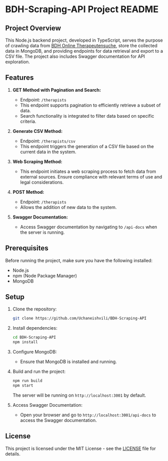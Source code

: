 # BDH-Scraping-API Project README

## Project Overview


This Node.js backend project, developed in TypeScript, serves the purpose of crawling data from [BDH Online Therapeutensuche](https://www.bdh-online.de/patienten/therapeutensuche/), store the collected data in MongoDB, and providing endpoints for data retrieval and export to a CSV file. The project also includes Swagger documentation for API exploration.
## Features

1. **GET Method with Pagination and Search:**
   - Endpoint: `/therapists`
   - This endpoint supports pagination to efficiently retrieve a subset of data.
   - Search functionality is integrated to filter data based on specific criteria.

2. **Generate CSV Method:**
   - Endpoint: `/therapists/csv`
   - This endpoint triggers the generation of a CSV file based on the current data in the system.

3. **Web Scraping Method:**
   - This endpoint initiates a web scraping process to fetch data from external sources. Ensure compliance with relevant terms of use and legal considerations.

4. **POST Method:**
   - Endpoint: `/therapists`
   - Allows the addition of new data to the system.

5. **Swagger Documentation:**
   - Access Swagger documentation by navigating to `/api-docs` when the server is running.

## Prerequisites

Before running the project, make sure you have the following installed:

- Node.js
- npm (Node Package Manager)
- MongoDB

## Setup

1. Clone the repository:

   ```bash
   git clone https://github.com/Uchaneishvili/BDH-Scraping-API
   ```

2. Install dependencies:

   ```bash
   cd BDH-Scraping-API
   npm install
   ```

3. Configure MongoDB:

   - Ensure that MongoDB is installed and running.
 
4. Build and run the project:

   ```bash
   npm run build
   npm start
   ```

   The server will be running on `http://localhost:3001` by default.

5. Access Swagger Documentation:

   - Open your browser and go to `http://localhost:3001/api-docs` to access the Swagger documentation.


## License

This project is licensed under the MIT License - see the [LICENSE](LICENSE) file for details.
